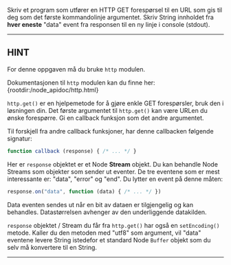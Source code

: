 Skriv et program som utfører en HTTP GET forespørsel til en URL som gis til deg som det første kommandolinje argumentet. Skriv String innholdet fra **hver eneste** "data" event fra responsen til en ny linje i console (stdout).

----------------------------------------------------------------------
## HINT

For denne oppgaven må du bruke `http` modulen.

Dokumentasjonen til `http` modulen kan du finne her:
  {rootdir:/node_apidoc/http.html}

`http.get()` er en hjelpemetode for å gjøre enkle GET forespørsler, bruk den i løsningen din. Det første argumentet til `http.get()` kan være URLen du ønske forespørre. Gi en callback funksjon som det andre argumentet.

Til forskjell fra andre callback funksjoner, har denne callbacken følgende signatur:

```js
function callback (response) { /* ... */ }
```

Her er `response` objektet er et Node **Stream** objekt. Du kan behandle Node Streams som objekter som sender ut eventer. De tre eventene som er mest interessante er: "data", "error" og "end". Du lytter en event på denne måten:

```js
response.on("data", function (data) { /* ... */ })
```

Data eventen sendes ut når en bit av dataen er tilgjengelig og kan behandles. Datastørrelsen avhenger av den underliggende datakilden.

`response` objektet / Stream du får fra `http.get()` har også en `setEncoding()` metode. Kaller du den metoden med "utf8" som argument, vil "data" eventene levere String istedefor et standard Node `Buffer` objekt som du selv må konvertere til en String.

----------------------------------------------------------------------

